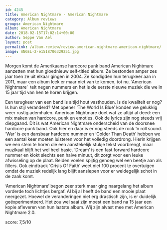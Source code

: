 ```yaml
---
id: 4245
title: American Nightmare - American Nightmare
category: Album reviews
groups: American Nightmare
album: American Nightmare
date: 2018-02-15T17:02:14+00:00
author: Seppe Van Ael
layout: post
permalink: /album-review/review-american-nightmare-american-nightmare/
image: ANGEL-2-e1518706329251.jpg
---
```

Morgen komt de Amerikaanse hardcore punk band American Nightmare aanzetten met hun gloednieuw self-titled album. Ze bestonden amper zes jaar toen ze uit elkaar gingen in 2004. Ze kondigden hun terugkeer aan in 2011, maar een album leek er maar niet van te komen, tot nu. ‘American Nightmare’  telt negen nummers en het is de eerste nieuwe muziek die we in 15 jaar tijd van hen te horen krijgen.

Een terugkeer van een band is altijd hout vasthouden. Is de kwaliteit er nog? Is hun stijl veranderd? Met opener ‘The World Is Blue’ konden we gelukkig weer rustig ademhalen. American Nightmare doet wat ze altijd al deed: een mix maken van hardcore, punk en emoties. Ook de lyrics zijn nog steeds vrij diepgaand. Dit is wat American Nightmare onderscheid van de doorsnee hardcore punk band. Ook hier en daar is er nog steeds de rock ‘n roll sound. ‘War’ is een dansbaar hardcore nummer en ‘Colder Than Death’ hebben we een aantal keer moeten luisteren voor het volledig doordrong. Hierin krijgen we een stem te horen die een aanstekelijk stukje tekst voorbrengt, maar muzikaal blijft het wel heel basic. ‘Dream’ is een fast forward hardcore nummer en klokt slechts een halve minuut, dit zorgt voor een leuke afwisseling op de plaat. Beiden voelen spijtig genoeg wel een beetje aan als fillers. Ook eindtrack ‘Crisis Of Faith’ weet niet 100 procent te overtuigen omdat de muziek redelijk lang blijft aanslepen voor er weldegelijk schot in de zaak komt.

‘American Nightmare’ begon zeer sterk maar ging naargelang het album vorderde toch lichtjes bergaf. Al bij al heeft de band een mooie plaat neergezet. Hoewel de veranderingen niet erg drastisch zijn, is er duidelijk geëxperimenteerd. Het zou wel saai zijn moest een band na 15 jaar een kopie afleveren van hun laatste album. Wij zijn alvast mee met American Nightmare 2.0.

score: 7,5/10
